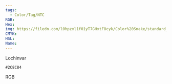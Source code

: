 ```yaml
---
tags:
  - Color/Tag/NTC
RGB:
Hex:
img: https://filedn.com/l0hpzxl1f01yT7GHxtF8cyk/Color%20Snake/standard_csv_to_svg/%23/2C8C84.svg
CMYK:
HSL:
Name:
---
```

Lochinvar
```palette
#2C8C84
```
RGB
